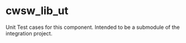 # cwsw_lib_ut
Unit Test cases for this component. Intended to be a submodule of the integration project.
